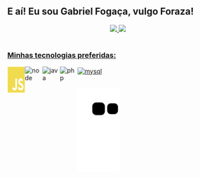 ## E aí! Eu sou Gabriel Fogaça, vulgo Foraza!

<div align="center">
  <a href="https://github.com/foraza">
  <img height="180em" src="https://github-readme-stats.vercel.app/api?username=foraza&show_icons=true&theme=algolia&include_all_commits=true&count_private=true"/>
  <img height="180em" src="https://github-readme-stats.vercel.app/api/top-langs/?username=foraza&layout=compact&langs_count=7&theme=algolia"/>
</div><br>


### Minhas tecnologias preferidas:

<img align="left" alt="js" height="60" width="40" src="https://raw.githubusercontent.com/devicons/devicon/master/icons/javascript/javascript-plain.svg">
<img align="left" alt="node" height="60" width="40" src="https://cdn.jsdelivr.net/gh/devicons/devicon/icons/nodejs/nodejs-original.svg">
<img align="left" alt="java" height="60" width="40" src="https://cdn.jsdelivr.net/gh/devicons/devicon/icons/java/java-original.svg">
<img align="left" alt="php" height="60" width="40" src="https://cdn.jsdelivr.net/gh/devicons/devicon/icons/php/php-plain.svg">
<img align="center" alt="mysql" height="65" width="45" src="https://cdn.jsdelivr.net/gh/devicons/devicon/icons/mysql/mysql-plain-wordmark.svg">


##
![Snake animation](https://github.com/foraza/foraza/blob/output/github-contribution-grid-snake.svg)
